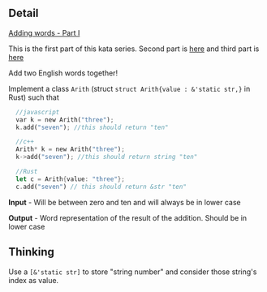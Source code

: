 ## Detail

[Adding words - Part I](https://www.codewars.com/kata/adding-words-part-i/train/rust)

This is the first part of this kata series. Second part is [here](https://www.codewars.com/kata/adding-words-part-ii/) and third part is [here](https://www.codewars.com/kata/adding-words-part-iii/)

Add two English words together!

Implement a class `Arith` (struct `struct Arith{value : &'static str,}` in Rust) such that

```rust
  //javascript
  var k = new Arith("three");
  k.add("seven"); //this should return "ten"
```

```rust
  //c++
  Arith* k = new Arith("three");
  k->add("seven"); //this should return string "ten"
```

```rust
  //Rust
  let c = Arith{value: "three"};
  c.add("seven") // this should return &str "ten"
```

**Input** - Will be between zero and ten and will always be in lower case

**Output** - Word representation of the result of the addition. Should be in lower case

## Thinking

Use a `[&'static str]` to store "string number" and consider those string's index as value.